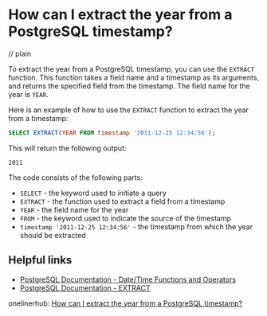# How can I extract the year from a PostgreSQL timestamp?
// plain

To extract the year from a PostgreSQL timestamp, you can use the `EXTRACT` function. This function takes a field name and a timestamp as its arguments, and returns the specified field from the timestamp. The field name for the year is `YEAR`.

Here is an example of how to use the `EXTRACT` function to extract the year from a timestamp:

``` sql
SELECT EXTRACT(YEAR FROM timestamp '2011-12-25 12:34:56');
```

This will return the following output:

```
2011
```

The code consists of the following parts:

- `SELECT` - the keyword used to initiate a query
- `EXTRACT` - the function used to extract a field from a timestamp
- `YEAR` - the field name for the year
- `FROM` - the keyword used to indicate the source of the timestamp
- `timestamp '2011-12-25 12:34:56'` - the timestamp from which the year should be extracted

## Helpful links

- [PostgreSQL Documentation - Date/Time Functions and Operators](https://www.postgresql.org/docs/current/functions-datetime.html)
- [PostgreSQL Documentation - EXTRACT](https://www.postgresql.org/docs/current/functions-datetime.html#FUNCTIONS-DATETIME-EXTRACT)

onelinerhub: [How can I extract the year from a PostgreSQL timestamp?](https://onelinerhub.com/postgresql/how-can-i-extract-the-year-from-a-postgresql-timestamp)